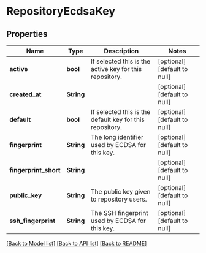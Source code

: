 # RepositoryEcdsaKey

## Properties
Name | Type | Description | Notes
------------ | ------------- | ------------- | -------------
**active** | **bool** | If selected this is the active key for this repository. | [optional] [default to null]
**created_at** | **String** |  | [optional] [default to null]
**default** | **bool** | If selected this is the default key for this repository. | [optional] [default to null]
**fingerprint** | **String** | The long identifier used by ECDSA for this key. | [optional] [default to null]
**fingerprint_short** | **String** |  | [optional] [default to null]
**public_key** | **String** | The public key given to repository users. | [optional] [default to null]
**ssh_fingerprint** | **String** | The SSH fingerprint used by ECDSA for this key. | [optional] [default to null]

[[Back to Model list]](../README.md#documentation-for-models) [[Back to API list]](../README.md#documentation-for-api-endpoints) [[Back to README]](../README.md)


